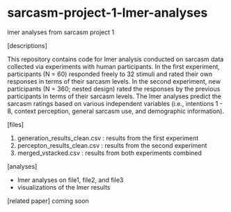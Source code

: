# sarcasm-project-1-lmer-analyses
lmer analyses from sarcasm project 1

[descriptions]

This repository contains code for lmer analysis conducted on sarcasm data collected via experiments with human participants. 
In the first experiment, participants (N = 60) responded freely to 32 stimuli and rated their own responses in terms of their sarcasm levels. 
In the second experiment, new participants (N = 360; nested design) rated the responses by the previous participants in terms of their sarcasm levels. The lmer analyses predict the sarcasm ratings based on various independent variables (i.e., intentions 1 - 8, context perception, general sarcasm use, and demographic information).


[files]

1. generation_results_clean.csv : results from the first experiment
2. percepton_results_clean.csv : results from the second experiment
3. merged_vstacked.csv : results from both experiments combined

[analyses]

- lmer analyses on file1, file2, and file3
- visualizations of the lmer results

[related paper]
coming soon
